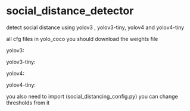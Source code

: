 # social_distance_detector
detect social distance using yolov3 , yolov3-tiny, yolov4 and yolov4-tiny

all cfg files in yolo_coco you should download the weights file 

yolov3:

yolov3-tiny:

yolov4:

yolov4-tiny:


you also need to import (social_distancing_config.py) you can change thresholds from it

